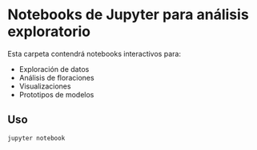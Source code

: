 # Notebooks de Jupyter para análisis exploratorio

Esta carpeta contendrá notebooks interactivos para:

- Exploración de datos
- Análisis de floraciones
- Visualizaciones
- Prototipos de modelos

## Uso

```bash
jupyter notebook
```

